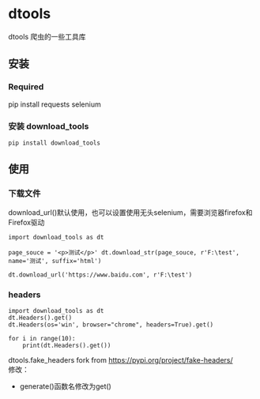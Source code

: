 # dtools
dtools 爬虫的一些工具库

## 安装
### Required
pip install requests selenium

### 安装 download_tools
```
pip install download_tools
```

## 使用
### 下载文件
download_url()默认使用，也可以设置使用无头selenium，需要浏览器firefox和Firefox驱动

```
import download_tools as dt

page_souce = '<p>测试</p>' dt.download_str(page_souce, r'F:\test', name='测试', suffix='html')

dt.download_url('https://www.baidu.com', r'F:\test') 
```

### headers
```
import download_tools as dt
dt.Headers().get()
dt.Headers(os='win', browser="chrome", headers=True).get()

for i in range(10):
    print(dt.Headers().get())
```
dtools.fake_headers fork from https://pypi.org/project/fake-headers/          
修改：   
* generate()函数名修改为get()


